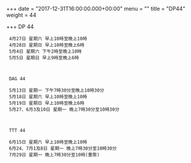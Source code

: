+++
date = "2017-12-31T16:00:00.000+00:00"
menu = ""
title = "DP44"
weight = 44

+++
     DP 44

     4月27日 星期六 早上10時至晚上10時
     4月28日 星期日 早上10時至晚上6時
     5月4日 星期六 下午2時至晚上10時
     5月5日 星期日 早上9時至晚上6時

 

     DAG 44

     5月13日 星期一 下午7時30分至晚上10時30分
     5月18日 星期六 早上10時至晚上10時
     5月19日 星期日 早上10時至晚上6時
     5月27、6月3及10日 星期一 晚上7時30分至10時30分

 

     TTT 44

     6月15日 星期六 早上10時至晚上10時
     6月24、7月1及8日 星期一 晚上7時30分至10時30分
     7月29日 星期一 晚上7時30分至10時(重聚)